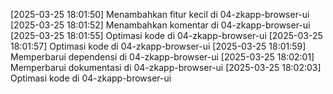 [2025-03-25 18:01:50] Menambahkan fitur kecil di 04-zkapp-browser-ui
[2025-03-25 18:01:52] Menambahkan komentar di 04-zkapp-browser-ui
[2025-03-25 18:01:55] Optimasi kode di 04-zkapp-browser-ui
[2025-03-25 18:01:57] Optimasi kode di 04-zkapp-browser-ui
[2025-03-25 18:01:59] Memperbarui dependensi di 04-zkapp-browser-ui
[2025-03-25 18:02:01] Memperbarui dokumentasi di 04-zkapp-browser-ui
[2025-03-25 18:02:03] Optimasi kode di 04-zkapp-browser-ui
